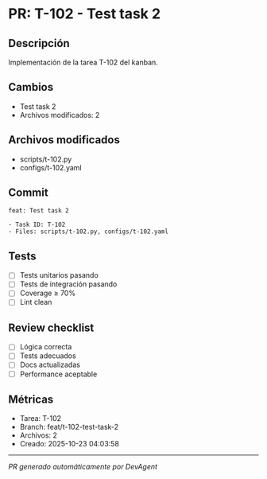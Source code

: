 # PR: T-102 - Test task 2

## Descripción
Implementación de la tarea T-102 del kanban.

## Cambios
- Test task 2
- Archivos modificados: 2

## Archivos modificados
- scripts/t-102.py
- configs/t-102.yaml

## Commit
```
feat: Test task 2

- Task ID: T-102
- Files: scripts/t-102.py, configs/t-102.yaml
```

## Tests
- [ ] Tests unitarios pasando
- [ ] Tests de integración pasando
- [ ] Coverage ≥ 70%
- [ ] Lint clean

## Review checklist
- [ ] Lógica correcta
- [ ] Tests adecuados
- [ ] Docs actualizadas
- [ ] Performance aceptable

## Métricas
- Tarea: T-102
- Branch: feat/t-102-test-task-2
- Archivos: 2
- Creado: 2025-10-23 04:03:58

---
*PR generado automáticamente por DevAgent*
